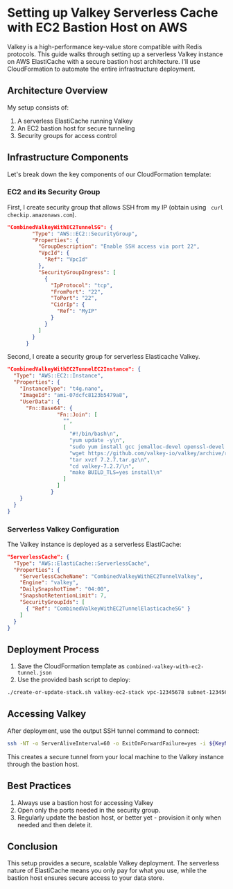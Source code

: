 # Setting up Valkey Serverless Cache with EC2 Bastion Host on AWS

Valkey is a high-performance key-value store compatible with Redis protocols. This guide walks through setting up a serverless Valkey instance on AWS ElastiCache with a secure bastion host architecture. I'll use CloudFormation to automate the entire infrastructure deployment.

## Architecture Overview

My  setup consists of:
1. A serverless ElastiCache running Valkey
2. An EC2 bastion host for secure tunneling
3. Security groups for access control

## Infrastructure Components

Let's break down the key components of our CloudFormation template:

### EC2 and its Security Group

First, I create  security group that allows SSH from my IP (obtain using ``` curl checkip.amazonaws.com```).  


```json
"CombinedValkeyWithEC2TunnelSG": {
        "Type": "AWS::EC2::SecurityGroup",
        "Properties": {
          "GroupDescription": "Enable SSH access via port 22",
          "VpcId": {
            "Ref": "VpcId"
          },
          "SecurityGroupIngress": [
            {
              "IpProtocol": "tcp",
              "FromPort": "22",
              "ToPort": "22",
              "CidrIp": {
                "Ref": "MyIP"
              }
            }
          ]
        }
      }
```

Second, I create a security group for serverless Elasticache Valkey.  


```json
"CombinedValkeyWithEC2TunnelEC2Instance": {
  "Type": "AWS::EC2::Instance",
  "Properties": {
    "InstanceType": "t4g.nano",
    "ImageId": "ami-07dcfc8123b5479a8",
    "UserData": {
      "Fn::Base64": {
                "Fn::Join": [
                  "",
                  [
                    "#!/bin/bash\n",
                    "yum update -y\n",
                    "sudo yum install gcc jemalloc-devel openssl-devel tcl tcl-devel -y\n",
                    "wget https://github.com/valkey-io/valkey/archive/refs/tags/7.2.7.tar.gz\n",
                    "tar xvzf 7.2.7.tar.gz\n",
                    "cd valkey-7.2.7/\n",
                    "make BUILD_TLS=yes install\n"
                  ]
                ]
              }
    }
  }
}
```

### Serverless Valkey Configuration

The Valkey instance is deployed as a serverless ElastiCache:

```json
"ServerlessCache": {
  "Type": "AWS::ElastiCache::ServerlessCache",
  "Properties": {
    "ServerlessCacheName": "CombinedValkeyWithEC2TunnelValkey",
    "Engine": "valkey",
    "DailySnapshotTime": "04:00",
    "SnapshotRetentionLimit": 7,
    "SecurityGroupIds": [
      { "Ref": "CombinedValkeyWithEC2TunnelElasticacheSG" }
    ]
  }
}
```

## Deployment Process

1. Save the CloudFormation template as `combined-valkey-with-ec2-tunnel.json`
2. Use the provided bash script to deploy:

```bash
./create-or-update-stack.sh valkey-ec2-stack vpc-12345678 subnet-12345678 subnet-12345678,subnet-87654321
```

## Accessing Valkey

After deployment, use the output SSH tunnel command to connect:

```bash
ssh -NT -o ServerAliveInterval=60 -o ExitOnForwardFailure=yes -i ${KeyName}.pem -L 6379:${ServerlessCache.Endpoint.Address}:6379 ec2-user@${EC2.PublicIp}
```

This creates a secure tunnel from your local machine to the Valkey instance through the bastion host.

## Best Practices

1. Always use a bastion host for accessing Valkey
2. Open only the ports needed in the security group. 
3. Regularly update the bastion host, or better yet - provision it only when needed and then delete it. 

## Conclusion

This setup provides a secure, scalable Valkey deployment. The serverless nature of ElastiCache means you only pay for what you use, while the bastion host ensures secure access to your data store.
